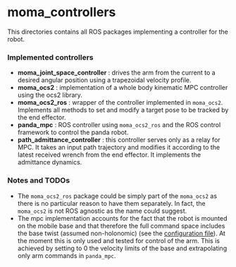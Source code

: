 # moma_controllers

This directories contains all ROS packages implementing a controller for the robot.

### Implemented controllers
- __moma_joint_space_controller__ : drives the arm from the current to a desired angular position using  a trapezoidal velocity profile.
- __moma_ocs2__ : implementation of a whole body kinematic MPC controller using the ocs2 library.
- __moma_ocs2_ros__ : wrapper of the controller implemented in `moma_ocs2`. Implements all methods to set and modify a target pose to be tracked by the end effector.
- __panda_mpc__ : ROS controller using `moma_ocs2_ros` and the ROS control framework to control the panda robot.
- __path_admittance_controller__ : this controller serves only as a relay for MPC. It takes an input path trajectory and modifies it according to the latest received wrench from the end effector. It implements the admittance dynamics.

### Notes and TODOs
- The `moma_ocs2_ros` package could be simply part of the `moma_ocs2` as there is no particular reason to have them separately. In fact, the `moma_ocs2` is not ROS agnostic as the name could suggest.
- The mpc implementation accounts for the fact that the robot is mounted on the mobile base and that therefore the full command space includes the base twist (assumed non-holonomic) (see the [configuration file](moma_ocs2/config/mpc/task_panda.info)). At the moment this is only used and tested for control of the arm. This is achieved by setting to 0 the velocity limits of the base and extrapolating only arm commands in `panda_mpc`.
 